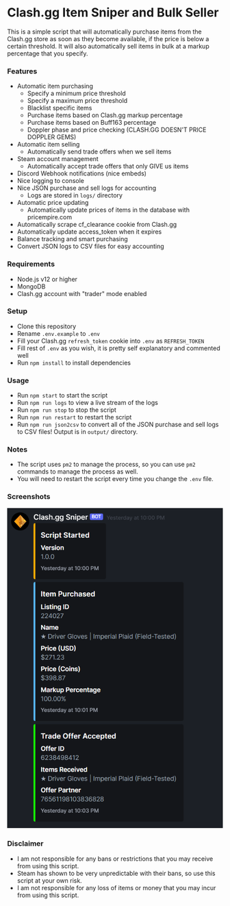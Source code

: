 # Clash.gg Item Sniper and Bulk Seller

This is a simple script that will automatically purchase items from the Clash.gg store as soon as they become available, if the price is below a certain threshold.
It will also automatically sell items in bulk at a markup percentage that you specify.

### Features
 - Automatic item purchasing
	- Specify a minimum price threshold
	- Specify a maximum price threshold
	- Blacklist specific items
	- Purchase items based on Clash.gg markup percentage
	- Purchase items based on Buff163 percentage
	- Doppler phase and price checking (CLASH.GG DOESN'T PRICE DOPPLER GEMS)
 - Automatic item selling
	- Automatically send trade offers when we sell items
 - Steam account management
	- Automatically accept trade offers that only GIVE us items
 - Discord Webhook notifications (nice embeds)
 - Nice logging to console
 - Nice JSON purchase and sell logs for accounting
	- Logs are stored in `logs/` directory
 - Automatic price updating
	- Automatically update prices of items in the database with pricempire.com
 - Automatically scrape cf_clearance cookie from Clash.gg
 - Automatically update access_token when it expires
 - Balance tracking and smart purchasing
 - Convert JSON logs to CSV files for easy accounting

### Requirements
 - Node.js v12 or higher
 - MongoDB
 - Clash.gg account with "trader" mode enabled

### Setup
 - Clone this repository
 - Rename `.env.example` to `.env`
 - Fill your Clash.gg `refresh_token` cookie into `.env` as `REFRESH_TOKEN`
 - Fill rest of `.env` as you wish, it is pretty self explanatory and commented well
 - Run `npm install` to install dependencies

### Usage
 - Run `npm start` to start the script
 - Run `npm run logs` to view a live stream of the logs
 - Run `npm run stop` to stop the script
 - Run `npm run restart` to restart the script
 - Run `npm run json2csv` to convert all of the JSON purchase and sell logs to CSV files! Output is in `output/` directory.

### Notes
 - The script uses `pm2` to manage the process, so you can use `pm2` commands to manage the process as well.
 - You will need to restart the script every time you change the `.env` file.

### Screenshots
![Discord Webhook Screenshot](https://raw.githubusercontent.com/easton36/clashgg-sniper/master/screenshots/Discord-Webhook-Screenshot.png)

### Disclaimer
 - I am not responsible for any bans or restrictions that you may receive from using this script.
 - Steam has shown to be very unpredictable with their bans, so use this script at your own risk.
 - I am not responsible for any loss of items or money that you may incur from using this script.